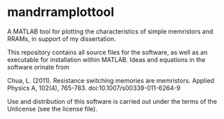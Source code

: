 # mandrramplottool
A MATLAB tool for plotting the characteristics of simple memristors and RRAMs, in support of my dissertation.

This repository contains all source files for the software, as well as an executable for installation within MATLAB.
Ideas and equations in the software orinate from

Chua, L. (2011). Resistance switching memories are memristors. 
    Applied Physics A, 102(4), 765-783. doi:10.1007/s00339-011-6264-9

Use and distribution of this software is carried out under the terms of the Unlicense (see the license file).
